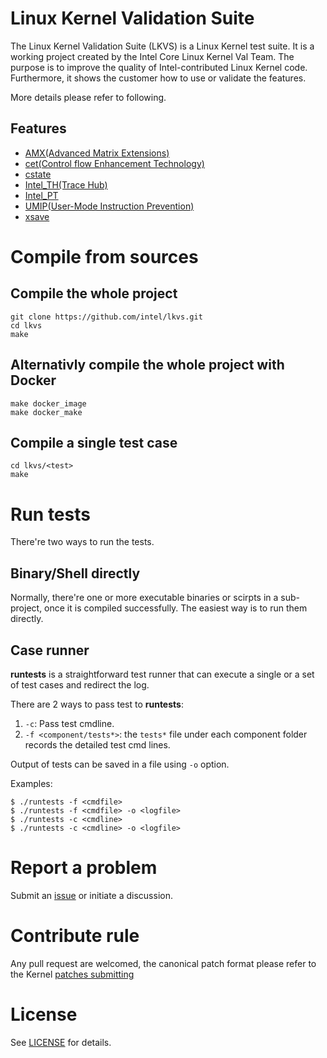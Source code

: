 # Linux Kernel Validation Suite

The Linux Kernel Validation Suite (LKVS) is a Linux Kernel test suite. It is a working project created by the Intel Core Linux Kernel Val Team.
The purpose is to improve the quality of Intel-contributed Linux Kernel code. Furthermore, it shows the customer how to use or validate the features.

More details please refer to following.

## Features

  * [AMX(Advanced Matrix Extensions)](amx/README.md)
  * [cet(Control flow Enhancement Technology)](cet/README.md)
  * [cstate](cstate/README.md)
  * [Intel_TH(Trace Hub)](th/README.md)
  * [Intel_PT](pt/README.md)
  * [UMIP(User-Mode Instruction Prevention)](umip/README.md)
  * [xsave](xsave/README.md)

# Compile from sources

## Compile the whole project

```
git clone https://github.com/intel/lkvs.git
cd lkvs
make
```

## Alternativly compile the whole project with Docker

```
make docker_image
make docker_make
```

## Compile a single test case

```
cd lkvs/<test>
make
```

# Run tests

There're two ways to run the tests.

## Binary/Shell directly

Normally, there're one or more executable binaries or scirpts in a sub-project, once it is compiled successfully. The easiest way is to run them directly.

## Case runner

**runtests** is a straightforward test runner that can execute a single or a set of test cases and redirect the log.

There are 2 ways to pass test to **runtests**:
  1. `-c`: Pass test cmdline.
  2. `-f <component/tests*>`: the `tests*` file under each component folder records the detailed test cmd lines.

Output of tests can be saved in a file using `-o` option.

Examples:

```
$ ./runtests -f <cmdfile>
$ ./runtests -f <cmdfile> -o <logfile>
$ ./runtests -c <cmdline>
$ ./runtests -c <cmdline> -o <logfile>
```

# Report a problem

Submit an [issue](https://github.com/intel/lkvs/issues) or initiate a discussion.

# Contribute rule

Any pull request are welcomed, the canonical patch format please refer to the Kernel [patches submitting](https://www.kernel.org/doc/html/latest/process/submitting-patches.html)

# License

See [LICENSE](https://github.com/intel/lkvs/blob/main/LICENSE) for details.
